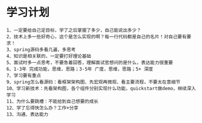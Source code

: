 # 学习计划
    1、一定要给自己定目标，学了之后掌握了多少，自己能说出多少？
    2、技术上多一些好奇心，这个是怎么实现的啊？每一行代码都是自己的名片！对自己要有要求！
    3、spring源码多看几遍，多思考
    4、知识是相关联的，一定要打好理论基础
    5、面试时多一点思考，不要急着回答，理解面试官想问的是什么，表达能力很重要
    6、1-3年 完成功能，思维，思路；3-5年 广度，思维，思路；5+ 深度
    7、学习要有重点
    9、spring怎么看源码：看框架架构图、先宏观再微观、看主要流程，不要太在意细节
    10、学习新技术：先看架构图，各个组件分别实现什么功能，quickstart做demo，继续深入学习
    11、为什么要跳槽：不能给到自己想要的成长
    12、学了忘得快怎么办？工作+分享
    13、沟通、表达能力